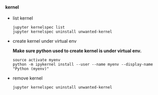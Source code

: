#### kernel
- list kernel
  ```
  jupyter kernelspec list
  jupyter kernelspec uninstall unwanted-kernel
  ```

- create kernel under virtual env 
  
  **Make sure python used to create kernel is under virtual env.**
  ```
  source activate myenv
  python -m ipykernel install --user --name myenv --display-name "Python (myenv)"
  ```
- remove kernel
  ```
  jupyter kernelspec uninstall unwanted-kernel
  ```
  

